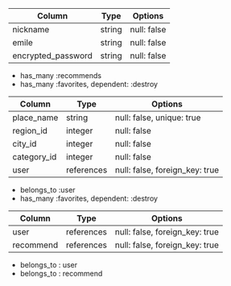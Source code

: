 <!-- テーブル設計 -->

<!-- users テーブル -->

| Column             | Type   | Options     |
| ------------------ | ------ | ----------- |
| nickname           | string | null: false |
| emile              | string | null: false |
| encrypted_password | string | null: false |

<!-- Association -->

- has_many :recommends
- has_many :favorites, dependent: :destroy

<!-- recommends テーブル -->

| Column      | Type       | Options                        |
| ----------- | ---------- | ------------------------------ |
| place_name  | string     | null: false, unique: true      |
| region_id   | integer    | null: false                    |
| city_id     | integer    | null: false                    |
| category_id | integer    | null: false                    |
| user        | references | null: false, foreign_key: true |

<!-- Association -->

- belongs_to :user
- has_many :favorites, dependent: :destroy

<!-- favorites テーブル -->

| Column    | Type       | Options                        |
| --------- | ---------- | ------------------------------ |
| user      | references | null: false, foreign_key: true |
| recommend | references | null: false, foreign_key: true |

<!-- Association -->

- belongs_to : user
- belongs_to : recommend